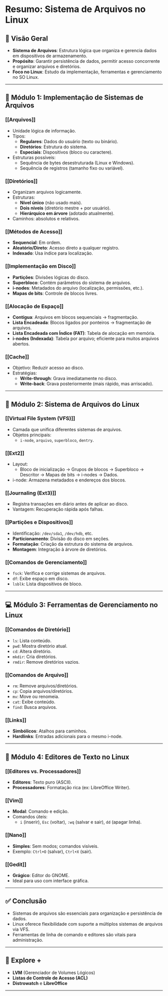 # Resumo: Sistema de Arquivos no Linux

## 📌 Visão Geral
- **Sistema de Arquivos**: Estrutura lógica que organiza e gerencia dados em dispositivos de armazenamento.
- **Propósito**: Garantir persistência de dados, permitir acesso concorrente e organizar arquivos e diretórios.
- **Foco no Linux**: Estudo da implementação, ferramentas e gerenciamento no SO Linux.

---

## 🧠 Módulo 1: Implementação de Sistemas de Arquivos

### [[Arquivos]]
- Unidade lógica de informação.
- Tipos:
  - **Regulares**: Dados do usuário (texto ou binário).
  - **Diretórios**: Estrutura do sistema.
  - **Especiais**: Dispositivos (bloco ou caractere).
- Estruturas possíveis:
  - Sequência de bytes desestruturada (Linux e Windows).
  - Sequência de registros (tamanho fixo ou variável).

### [[Diretórios]]
- Organizam arquivos logicamente.
- Estruturas:
  - **Nível único** (não usado mais).
  - **Dois níveis** (diretório mestre + por usuário).
  - **Hierárquico em árvore** (adotado atualmente).
- Caminhos: absolutos e relativos.

### [[Métodos de Acesso]]
- **Sequencial**: Em ordem.
- **Aleatório/Direto**: Acesso direto a qualquer registro.
- **Indexado**: Usa índice para localização.

### [[Implementação em Disco]]
- **Partições**: Divisões lógicas do disco.
- **Superbloco**: Contém parâmetros do sistema de arquivos.
- **i-nodes**: Metadados do arquivo (localização, permissões, etc.).
- **Mapas de bits**: Controle de blocos livres.

### [[Alocação de Espaço]]
- **Contígua**: Arquivos em blocos sequenciais → fragmentação.
- **Lista Encadeada**: Blocos ligados por ponteiros → fragmentação de arquivos.
- **Lista Encadeada com Índice (FAT)**: Tabela de alocação em memória.
- **i-nodes (Indexada)**: Tabela por arquivo; eficiente para muitos arquivos abertos.

### [[Cache]]
- Objetivo: Reduzir acesso ao disco.
- Estratégias:
  - **Write-through**: Grava imediatamente no disco.
  - **Write-back**: Grava posteriormente (mais rápido, mas arriscado).

---

## 🐧 Módulo 2: Sistema de Arquivos do Linux

### [[Virtual File System (VFS)]]
- Camada que unifica diferentes sistemas de arquivos.
- Objetos principais:
  - `i-node`, `arquivo`, `superbloco`, `dentry`.

### [[Ext2]]
- Layout:
  - Bloco de inicialização → Grupos de blocos → Superbloco → Descritor → Mapas de bits → i-nodes → Dados.
- i-node: Armazena metadados e endereços dos blocos.

### [[Journaling (Ext3)]]
- Registra transações em diário antes de aplicar ao disco.
- Vantagem: Recuperação rápida após falhas.

### [[Partições e Dispositivos]]
- Identificação: `/dev/sda1`, `/dev/hdb`, etc.
- **Particionamento**: Divisão do disco em seções.
- **Formatação**: Criação da estrutura do sistema de arquivos.
- **Montagem**: Integração à árvore de diretórios.

### [[Comandos de Gerenciamento]]
- `fsck`: Verifica e corrige sistemas de arquivos.
- `df`: Exibe espaço em disco.
- `lsblk`: Lista dispositivos de bloco.

---

## 💻 Módulo 3: Ferramentas de Gerenciamento no Linux

### [[Comandos de Diretório]]
- `ls`: Lista conteúdo.
- `pwd`: Mostra diretório atual.
- `cd`: Altera diretório.
- `mkdir`: Cria diretórios.
- `rmdir`: Remove diretórios vazios.

### [[Comandos de Arquivo]]
- `rm`: Remove arquivos/diretórios.
- `cp`: Copia arquivos/diretórios.
- `mv`: Move ou renomeia.
- `cat`: Exibe conteúdo.
- `find`: Busca arquivos.

### [[Links]]
- **Simbólicos**: Atalhos para caminhos.
- **Hardlinks**: Entradas adicionais para o mesmo i-node.

---

## 📝 Módulo 4: Editores de Texto no Linux

### [[Editores vs. Processadores]]
- **Editores**: Texto puro (ASCII).
- **Processadores**: Formatação rica (ex: LibreOffice Writer).

### [[Vim]]
- **Modal**: Comando e edição.
- Comandos úteis:
  - `i` (inserir), `Esc` (voltar), `:wq` (salvar e sair), `dd` (apagar linha).

### [[Nano]]
- **Simples**: Sem modos; comandos visíveis.
- Exemplo: `Ctrl+O` (salvar), `Ctrl+X` (sair).

### [[Gedit]]
- **Grágico**: Editor do GNOME.
- Ideal para uso com interface gráfica.

---

## ✅ Conclusão
- Sistemas de arquivos são essenciais para organização e persistência de dados.
- Linux oferece flexibilidade com suporte a múltiplos sistemas de arquivos via VFS.
- Ferramentas de linha de comando e editores são vitais para administração.

---

## 🔗 Explore +
- **LVM** (Gerenciador de Volumes Lógicos)
- **Listas de Controle de Acesso (ACL)**
- **Distrowatch** e **LibreOffice**

---
